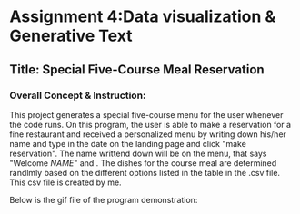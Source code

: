 # Assignment 4:Data visualization & Generative Text

## Title: Special Five-Course Meal Reservation 

### Overall Concept & Instruction:
This project generates a special five-course menu for the user whenever the code runs. On this program, the user is able to make a reservation for a fine restaurant and received a personalized menu by writing down his/her name and type in the date on the landing page and click "make reservation". The name writtend down will be on the menu, that says "Welcome *NAME*" and . The dishes for the course meal are determined randlmly based on the different options listed in the table in the .csv file. This csv file is created by me. 


Below is the gif file of the program demonstration:
